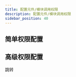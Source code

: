 ```yaml
---
title: 配置元件/模块调用权限
description: 配置元件/模块调用权限
sidebar_position: 40
---
```


## 简单权限配置

## 高级权限配置

跳转

